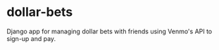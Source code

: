 dollar-bets
===========

Django app for managing dollar bets with friends using Venmo's API to sign-up and pay.
